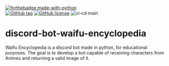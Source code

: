 [![forthebadge made-with-python](http://ForTheBadge.com/images/badges/made-with-python.svg)](https://www.python.org/)
<br>
[![GitHub tag](https://img.shields.io/github/tag/GroovyWizard/discord-bot-waifu-encyclopedia)](https://github.com/GroovyWizard/discord-bot-waifu-encyclopedia/tags)
[![GitHub license](https://img.shields.io/github/license/GroovyWizard/discord-bot-waifu-encyclopedia)](https://github.com/GroovyWizard/discord-bot-waifu-encyclopedia/blob/master/LICENSE)
![ci-cd main](https://github.com/GroovyWizard/discord-bot-waifu-encyclopedia/actions/workflows/ci-cd.yml/badge.svg?branch=main)



# discord-bot-waifu-encyclopedia
Waifu Encyclopedia is a discord bot made in python, for educational purposes. The goal is to develop a bot capable of receiving characters from Animes and returning a valid image of it.
